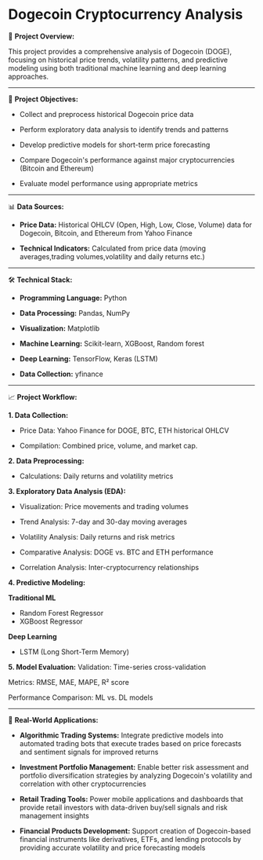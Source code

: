 # Dogecoin Cryptocurrency Analysis

📖 **Project Overview:**

This project provides a comprehensive analysis of Dogecoin (DOGE), focusing on historical price trends, volatility patterns, and predictive modeling using both traditional machine learning and deep learning approaches.  

---

🎯 **Project Objectives:**

- Collect and preprocess historical Dogecoin price data

- Perform exploratory data analysis to identify trends and patterns

- Develop predictive models for short-term price forecasting

- Compare Dogecoin's performance against major cryptocurrencies (Bitcoin and Ethereum)

- Evaluate model performance using appropriate metrics

---

📊 **Data Sources:**

- **Price Data:** Historical OHLCV (Open, High, Low, Close, Volume) data for Dogecoin, Bitcoin, and Ethereum from Yahoo Finance 

- **Technical Indicators:** Calculated from price data (moving averages,trading volumes,volatility and daily returns etc.)

---

🛠️ **Technical Stack:**

- **Programming Language:** Python 

- **Data Processing:** Pandas, NumPy

- **Visualization:** Matplotlib

- **Machine Learning:** Scikit-learn, XGBoost, Random forest

- **Deep Learning:** TensorFlow, Keras (LSTM)

- **Data Collection:** yfinance

---

📈 **Project Workflow:**

**1. Data Collection:**

- Price Data: Yahoo Finance for DOGE, BTC, ETH historical OHLCV

- Compilation: Combined price, volume, and market cap.

**2. Data Preprocessing:**

- Calculations: Daily returns and volatility metrics

**3. Exploratory Data Analysis (EDA):**
- Visualization: Price movements and trading volumes

- Trend Analysis: 7-day and 30-day moving averages

- Volatility Analysis: Daily returns and risk metrics

- Comparative Analysis: DOGE vs. BTC and ETH performance

- Correlation Analysis: Inter-cryptocurrency relationships

**4. Predictive Modeling:**

 **Traditional ML**
- Random Forest Regressor
- XGBoost Regressor

**Deep Learning**
- LSTM (Long Short-Term Memory)

**5. Model Evaluation:**
Validation: Time-series cross-validation

Metrics: RMSE, MAE, MAPE, R² score

Performance Comparison: ML vs. DL models

---

🎯 **Real-World Applications:**

- **Algorithmic Trading Systems:**
        Integrate predictive models into automated trading bots that execute trades based on price forecasts and sentiment signals for improved returns

- **Investment Portfolio Management:**
        Enable better risk assessment and portfolio diversification strategies by analyzing Dogecoin's volatility and correlation with other cryptocurrencies

- **Retail Trading Tools:**
        Power mobile applications and dashboards that provide retail investors with data-driven buy/sell signals and risk management insights

- **Financial Products Development:**
        Support creation of Dogecoin-based financial instruments like derivatives, ETFs, and lending protocols by providing accurate volatility and price forecasting models


